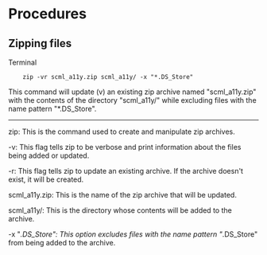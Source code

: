 # Procedures

## Zipping files
Terminal
```
    zip -vr scml_a11y.zip scml_a11y/ -x "*.DS_Store"
```


This command will update (v) an existing zip archive named "scml_a11y.zip" with the contents of the directory "scml_a11y/" while excluding files with the name pattern "*.DS_Store".

___
zip: This is the command used to create and manipulate zip archives.

-v: This flag tells zip to be verbose and print information about the files being added or updated.

-r: This flag tells zip to update an existing archive. If the archive doesn't exist, it will be created.

scml_a11y.zip: This is the name of the zip archive that will be updated.

scml_a11y/: This is the directory whose contents will be added to the archive.

-x "*.DS_Store": This option excludes files with the name pattern "*.DS_Store" from being added to the archive.